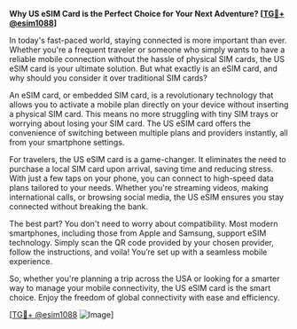 **Why US eSIM Card is the Perfect Choice for Your Next Adventure? [[TG💪+ @esim1088](https://t.me/s/esim1088)]**

In today's fast-paced world, staying connected is more important than ever. Whether you're a frequent traveler or someone who simply wants to have a reliable mobile connection without the hassle of physical SIM cards, the US eSIM card is your ultimate solution. But what exactly is an eSIM card, and why should you consider it over traditional SIM cards?

An eSIM card, or embedded SIM card, is a revolutionary technology that allows you to activate a mobile plan directly on your device without inserting a physical SIM card. This means no more struggling with tiny SIM trays or worrying about losing your SIM card. The US eSIM card offers the convenience of switching between multiple plans and providers instantly, all from your smartphone settings.

For travelers, the US eSIM card is a game-changer. It eliminates the need to purchase a local SIM card upon arrival, saving time and reducing stress. With just a few taps on your phone, you can connect to high-speed data plans tailored to your needs. Whether you're streaming videos, making international calls, or browsing social media, the US eSIM ensures you stay connected without breaking the bank.

The best part? You don't need to worry about compatibility. Most modern smartphones, including those from Apple and Samsung, support eSIM technology. Simply scan the QR code provided by your chosen provider, follow the instructions, and voila! You’re set up with a seamless mobile experience.

So, whether you're planning a trip across the USA or looking for a smarter way to manage your mobile connectivity, the US eSIM card is the smart choice. Enjoy the freedom of global connectivity with ease and efficiency. 

[[TG💪+ @esim1088](https://t.me/s/esim1088) ![Image](https://i.postimg.cc/Y0z9fWf4/image.png)]